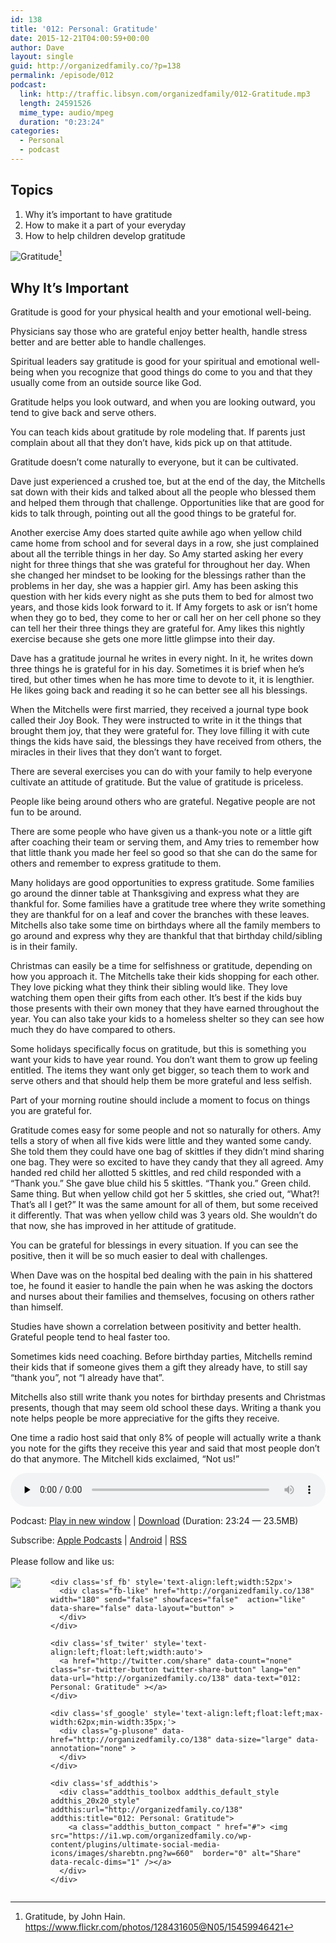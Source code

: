 ```yaml
---
id: 138
title: '012: Personal: Gratitude'
date: 2015-12-21T04:00:59+00:00
author: Dave
layout: single
guid: http://organizedfamily.co/?p=138
permalink: /episode/012
podcast:
  link: http://traffic.libsyn.com/organizedfamily/012-Gratitude.mp3
  length: 24591526
  mime_type: audio/mpeg
  duration: "0:23:24"
categories:
  - Personal
  - podcast
---
```

## Topics

  1. Why it&#8217;s important to have gratitude
  2. How to make it a part of your everyday
  3. How to help children develop gratitude

<img src="https://i0.wp.com/organizedfamily.co/wp-content/uploads/2015/12/gratitude.jpg?w=660" alt="Gratitude" data-recalc-dims="1" />[^1] 

## Why It&#8217;s Important

Gratitude is good for your physical health and your emotional well-being.

Physicians say those who are grateful enjoy better health, handle stress better and are better able to handle challenges.

Spiritual leaders say gratitude is good for your spiritual and emotional well-being when you recognize that good things do come to you and that they usually come from an outside source like God.

Gratitude helps you look outward, and when you are looking outward, you tend to give back and serve others.

You can teach kids about gratitude by role modeling that. If parents just complain about all that they don&#8217;t have, kids pick up on that attitude.

Gratitude doesn&#8217;t come naturally to everyone, but it can be cultivated.

Dave just experienced a crushed toe, but at the end of the day, the Mitchells sat down with their kids and talked about all the people who blessed them and helped them through that challenge. Opportunities like that are good for kids to talk through, pointing out all the good things to be grateful for.

Another exercise Amy does started quite awhile ago when yellow child came home from school and for several days in a row, she just complained about all the terrible things in her day. So Amy started asking her every night for three things that she was grateful for throughout her day. When she changed her mindset to be looking for the blessings rather than the problems in her day, she was a happier girl. Amy has been asking this question with her kids every night as she puts them to bed for almost two years, and those kids look forward to it. If Amy forgets to ask or isn&#8217;t home when they go to bed, they come to her or call her on her cell phone so they can tell her their three things they are grateful for. Amy likes this nightly exercise because she gets one more little glimpse into their day.

Dave has a gratitude journal he writes in every night. In it, he writes down three things he is grateful for in his day. Sometimes it is brief when he&#8217;s tired, but other times when he has more time to devote to it, it is lengthier. He likes going back and reading it so he can better see all his blessings.

When the Mitchells were first married, they received a journal type book called their Joy Book. They were instructed to write in it the things that brought them joy, that they were grateful for. They love filling it with cute things the kids have said, the blessings they have received from others, the miracles in their lives that they don&#8217;t want to forget.

There are several exercises you can do with your family to help everyone cultivate an attitude of gratitude. But the value of gratitude is priceless.

People like being around others who are grateful. Negative people are not fun to be around.

There are some people who have given us a thank-you note or a little gift after coaching their team or serving them, and Amy tries to remember how that little thank you made her feel so good so that she can do the same for others and remember to express gratitude to them.

Many holidays are good opportunities to express gratitude. Some families go around the dinner table at Thanksgiving and express what they are thankful for. Some families have a gratitude tree where they write something they are thankful for on a leaf and cover the branches with these leaves. Mitchells also take some time on birthdays where all the family members to go around and express why they are thankful that that birthday child/sibling is in their family.

Christmas can easily be a time for selfishness or gratitude, depending on how you approach it. The Mitchells take their kids shopping for each other. They love picking what they think their sibling would like. They love watching them open their gifts from each other. It&#8217;s best if the kids buy those presents with their own money that they have earned throughout the year. You can also take your kids to a homeless shelter so they can see how much they do have compared to others.

Some holidays specifically focus on gratitude, but this is something you want your kids to have year round. You don&#8217;t want them to grow up feeling entitled. The items they want only get bigger, so teach them to work and serve others and that should help them be more grateful and less selfish.

Part of your morning routine should include a moment to focus on things you are grateful for.

Gratitude comes easy for some people and not so naturally for others. Amy tells a story of when all five kids were little and they wanted some candy. She told them they could have one bag of skittles if they didn&#8217;t mind sharing one bag. They were so excited to have they candy that they all agreed. Amy handed red child her allotted 5 skittles, and red child responded with a &#8220;Thank you.&#8221; She gave blue child his 5 skittles. &#8220;Thank you.&#8221; Green child. Same thing. But when yellow child got her 5 skittles, she cried out, &#8220;What?! That&#8217;s all I get?&#8221; It was the same amount for all of them, but some received it differently. That was when yellow child was 3 years old. She wouldn&#8217;t do that now, she has improved in her attitude of gratitude.

You can be grateful for blessings in every situation. If you can see the positive, then it will be so much easier to deal with challenges.

When Dave was on the hospital bed dealing with the pain in his shattered toe, he found it easier to handle the pain when he was asking the doctors and nurses about their families and themselves, focusing on others rather than himself.

Studies have shown a correlation between positivity and better health. Grateful people tend to heal faster too.

Sometimes kids need coaching. Before birthday parties, Mitchells remind their kids that if someone gives them a gift they already have, to still say &#8220;thank you&#8221;, not &#8220;I already have that&#8221;.

Mitchells also still write thank you notes for birthday presents and Christmas presents, though that may seem old school these days. Writing a thank you note helps people be more appreciative for the gifts they receive.

One time a radio host said that only 8% of people will actually write a thank you note for the gifts they receive this year and said that most people don&#8217;t do that anymore. The Mitchell kids exclaimed, &#8220;Not us!&#8221;

[^1]:    
    Gratitude, by John Hain. https://www.flickr.com/photos/128431605@N05/15459946421

<div class="powerpress_player" id="powerpress_player_5333">
  <audio class="wp-audio-shortcode" id="audio-138-13" preload="none" style="width: 100%;" controls="controls"><source type="audio/mpeg" src="http://traffic.libsyn.com/organizedfamily/012-Gratitude.mp3?_=13" /><a href="http://traffic.libsyn.com/organizedfamily/012-Gratitude.mp3">http://traffic.libsyn.com/organizedfamily/012-Gratitude.mp3</a></audio>
</div>

<p class="powerpress_links powerpress_links_mp3">
  Podcast: <a href="http://traffic.libsyn.com/organizedfamily/012-Gratitude.mp3" class="powerpress_link_pinw" target="_blank" title="Play in new window" onclick="return powerpress_pinw('http://organizedfamily.co/?powerpress_pinw=138-podcast');" rel="nofollow">Play in new window</a> | <a href="http://traffic.libsyn.com/organizedfamily/012-Gratitude.mp3" class="powerpress_link_d" title="Download" rel="nofollow" download="012-Gratitude.mp3">Download</a> (Duration: 23:24 &#8212; 23.5MB)
</p>

<p class="powerpress_links powerpress_subscribe_links">
  Subscribe: <a href="https://itunes.apple.com/us/podcast/organized-family/id1047979605?mt=2&ls=1#episodeGuid=http%3A%2F%2Forganizedfamily.co%2F%3Fp%3D138" class="powerpress_link_subscribe powerpress_link_subscribe_itunes" title="Subscribe on Apple Podcasts" rel="nofollow">Apple Podcasts</a> | <a href="http://subscribeonandroid.com/organizedfamily.co/feed/podcast" class="powerpress_link_subscribe powerpress_link_subscribe_android" title="Subscribe on Android" rel="nofollow">Android</a> | <a href="http://organizedfamily.co/feed/podcast" class="powerpress_link_subscribe powerpress_link_subscribe_rss" title="Subscribe via RSS" rel="nofollow">RSS</a>
</p>

<div class='sfsi_Sicons' style='width: 100%; display: inline-block; vertical-align: middle; text-align:left'>
  <div style='margin:0px 8px 0px 0px; line-height: 24px'>
    <span>Please follow and like us:</span>
  </div>
  
  <div class='sfsi_socialwpr'>
    <div class='sf_subscrbe' style='text-align:left;float:left;width:64px'>
      <a href="http://www.specificfeeds.com/widget/emailsubscribe/MTc5ODgx/OA==/" target="_blank"><img src="https://i2.wp.com/organizedfamily.co/wp-content/plugins/ultimate-social-media-icons/images/follow_subscribe.png?w=660" data-recalc-dims="1" /></a>
    </div>
    
    <div class='sf_fb' style='text-align:left;width:52px'>
      <div class="fb-like" href="http://organizedfamily.co/138" width="180" send="false" showfaces="false"  action="like" data-share="false" data-layout="button" >
      </div>
    </div>
    
    <div class='sf_twiter' style='text-align:left;float:left;width:auto'>
      <a href="http://twitter.com/share" data-count="none" class="sr-twitter-button twitter-share-button" lang="en" data-url="http://organizedfamily.co/138" data-text="012: Personal: Gratitude" ></a>
    </div>
    
    <div class='sf_google' style='text-align:left;float:left;max-width:62px;min-width:35px;'>
      <div class="g-plusone" data-href="http://organizedfamily.co/138" data-size="large" data-annotation="none" >
      </div>
    </div>
    
    <div class='sf_addthis'>
      <div class="addthis_toolbox addthis_default_style addthis_20x20_style" addthis:url="http://organizedfamily.co/138" addthis:title="012: Personal: Gratitude">
        <a class="addthis_button_compact " href="#"> <img src="https://i1.wp.com/organizedfamily.co/wp-content/plugins/ultimate-social-media-icons/images/sharebtn.png?w=660"  border="0" alt="Share" data-recalc-dims="1" /></a>
      </div>
    </div>
  </div>
</div>
